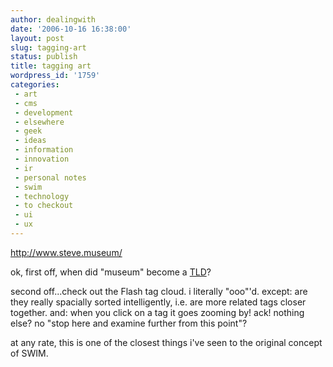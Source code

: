 ```yaml
---
author: dealingwith
date: '2006-10-16 16:38:00'
layout: post
slug: tagging-art
status: publish
title: tagging art
wordpress_id: '1759'
categories:
 - art
 - cms
 - development
 - elsewhere
 - geek
 - ideas
 - information
 - innovation
 - ir
 - personal notes
 - swim
 - technology
 - to checkout
 - ui
 - ux
---
```


http://www.steve.museum/

ok, first off, when did "museum" become a [TLD][1]?

second off...check out the Flash tag cloud. i literally "ooo"'d. except: are
they really spacially sorted intelligently, i.e. are more related tags closer
together. and: when you click on a tag it goes zooming by! ack! nothing else?
no "stop here and examine further from this point"?

at any rate, this is one of the closest things i've seen to the original
concept of SWIM.

   [1]: http://en.wikipedia.org/wiki/Top-level_domain (Top Level Domain)

